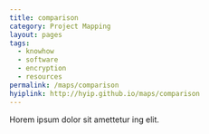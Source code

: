 ```yaml
---
title: comparison
category: Project Mapping
layout: pages
tags:
  - knowhow
  - software
  - encryption
  - resources
permalink: /maps/comparison
hyiplink: http://hyip.github.io/maps/comparison
---
```

Horem ipsum dolor sit amettetur ing elit. 

